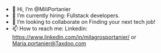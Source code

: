 - 👋 Hi, I’m @MiliPortanier
- 🌱 I’m currently hiring: Fullstack developers.
- 💞️ I’m looking to collaborate on Finding your next tech job!
- 📫 How to reach me: Linkedin: https://www.linkedin.com/in/milagrosportanier/ or Maria.portanier@Taxdoo.com

<!---
MiliPortanier/MiliPortanier is a ✨ special ✨ repository because its `README.md` (this file) appears on your GitHub profile.
You can click the Preview link to take a look at your changes.
--->

